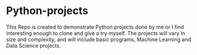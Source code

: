 # Python-projects
This Repo is created to demonstrate Python projects done by me or I find interesting enough to clone and give a try myself.
The projects will vary in size and complexity, and will include basic programs, Machine Learning and Data Science projects.
